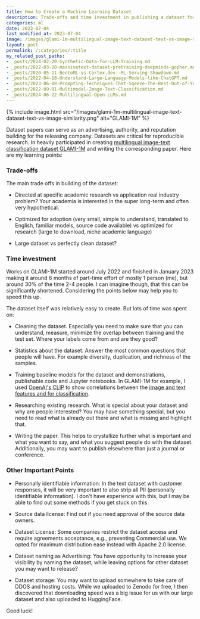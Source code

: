 ```yaml
---
title: How to Create a Machine Learning Dataset
description: Trade-offs and time investment in publishing a dataset for reproducible research and advertising.
categories: ml
date: 2023-07-04
last_modified_at: 2023-07-04
image: /images/glami-1m-multilingual-image-text-dataset-text-vs-image-similarity.png
layout: post
permalink: /:categories/:title
my_related_post_paths:
- _posts/2024-02-20-Synthetic-Data-for-LLM-Training.md
- _posts/2022-03-20-massivetext-dataset-pretraining-deepminds-gopher.md
- _posts/2020-05-11-BentoML-vs-Cortex.dev--ML-Serving-Showdown.md
- _posts/2022-04-18-Understand-Large-Language-Models-like-ChatGPT.md
- _posts/2023-06-08-Prompting-Techniques-That-Sqeeze-The-Best-Out-of-Your-LLM.md
- _posts/2022-09-01-Multimodal-Image-Text-Classification.md
- _posts/2024-06-22-Multilingual-Open-LLMs.md
---
```


{% include image.html src="/images/glami-1m-multilingual-image-text-dataset-text-vs-image-similarity.png" alt="GLAMI-1M" %}

Dataset papers can serve as an advertising, authority, and reputation building for the releasing company.
Datasets are critical for reproducible research.
In heavily participated in creating [multilingual image-text classification dataset GLAMI-1M](https://github.com/glami/glami-1m) and writing the corresponding paper.
Here are my learning points:


### Trade-offs
The main trade offs in building of the dataset:

- Directed at specific academic research vs application real industry problem? Your academia is interested in the super long-term and often very hypothetical.

- Optimized for adoption (very small, simple to understand, translated to English, familiar models, source code available) vs optimized for research (large to download, niche academic language)

- Large dataset vs perfectly clean dataset?


### Time investment

Works on GLAMI-1M started around July 2022 and finished in January 2023 making it around 6 months of part-time effort of mostly 1 person (me), but around 30% of the time 2-4 people. I can imagine though, that this can be significantly shortened.
Considering the points below may help you to speed this up.

The dataset itself was relatively easy to create. But lots of time was spent on:

- Cleaning the dataset. Especially you need to make sure that you can understand, measure, minimize the overlap between training and the test set. Where your labels come from and are they good?

- Statistics about the dataset. Answer the most common questions that people will have. For example diversity, duplication, and richness of the samples.

- Training baseline models for the dataset and demonstrations, publishable code and Jupyter notebooks. In GLAMI-1M for example, I used [OpenAI's CLIP](/ml/OpenAIs-Image-Text-Model-CLIP) to show correlations between the [image and text features and for classification](/ml/Multimodal-Image-Text-Classification).

- Researching existing research. What is special about your dataset and why are people interested? You may have something special, but you need to read what is already out there and what is missing and highlight that.

- Writing the paper. This helps to crystallize further what is important and what you want to say, and what you suggest people do with the dataset. Additionally, you may want to publish elsewhere than just a journal or conference.



### Other Important Points

- Personally identifiable information: In the text dataset with customer responses, it will be very important to also strip all PII (personally identifiable information). I don't have experience with this, but I may be able to find out some methods if you get stuck on this.

- Source data license: Find out if you need approval of the source data owners.

- Dataset License: Some companies restrict the dataset access and require agreements acceptance, e.g., preventing Commercial use. We opted for maximum distribution ease instead with Apache 2.0 license.

- Dataset naming as Advertising: You have opportunity to increase your visibility by naming the dataset, while leaving options for other dataset you may want to release?

- Dataset storage: You may want to upload somewhere to take care of DDOS and hosting costs. While we uploaded to Zenodo for free, I then discovered that downloading speed was a big issue for us with our large dataset and also uploaded to HuggingFace.



Good luck!